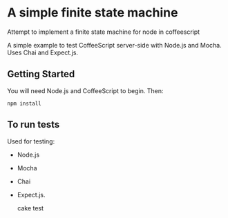 # A simple finite state machine 
Attempt to implement a finite state machine for node in coffeescript

A simple example to test CoffeeScript server-side with Node.js and Mocha. Uses Chai and Expect.js.

## Getting Started
You will need Node.js and CoffeeScript to begin. Then:

    npm install

## To run tests

Used for testing: 

* Node.js
* Mocha
* Chai
* Expect.js.

    cake test
